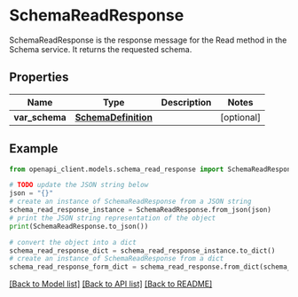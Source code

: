# SchemaReadResponse

SchemaReadResponse is the response message for the Read method in the Schema service. It returns the requested schema.

## Properties

Name | Type | Description | Notes
------------ | ------------- | ------------- | -------------
**var_schema** | [**SchemaDefinition**](SchemaDefinition.md) |  | [optional] 

## Example

```python
from openapi_client.models.schema_read_response import SchemaReadResponse

# TODO update the JSON string below
json = "{}"
# create an instance of SchemaReadResponse from a JSON string
schema_read_response_instance = SchemaReadResponse.from_json(json)
# print the JSON string representation of the object
print(SchemaReadResponse.to_json())

# convert the object into a dict
schema_read_response_dict = schema_read_response_instance.to_dict()
# create an instance of SchemaReadResponse from a dict
schema_read_response_form_dict = schema_read_response.from_dict(schema_read_response_dict)
```
[[Back to Model list]](../README.md#documentation-for-models) [[Back to API list]](../README.md#documentation-for-api-endpoints) [[Back to README]](../README.md)


